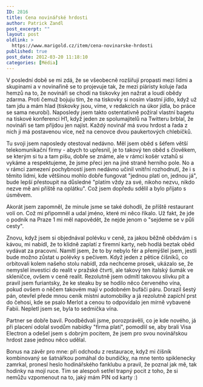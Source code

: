 ```yaml
---
ID: 2816
title: Cena novinářské hrdosti
author: Patrick Zandl
post_excerpt: ""
layout: post
oldlink: >
  https://www.marigold.cz/item/cena-novinarske-hrdosti
published: true
post_date: 2012-03-20 11:18:10
categories: [Média]
---
```

V poslední době se mi zdá, že se všeobecně rozšiřují propasti mezi lidmi a skupinami a v novinařině se to projevuje tak, že mezi píáristy koluje řada hemzů na to, že novináři se chodí na tiskovky jen nažrat a loudí obědy zdarma. Proti čemuž bojuju tím, že na tiskovky si nosím vlastní jídlo, když už tam jdu a mám hlad (tiskovky jsou, víme, v redakcích na úkor jídla, bo práce se sama neurobí). Naposledy jsem takto ostentativně požíral vlastní bagetu na tiskové konferenci H1, když jeden ze spolumajitelů na Twitteru brblal, že novináři se tam přijdou jen najíst. Každý novinář má svou hrdost a řada z nich ji má postavenou více, než na cenovce dvou paukertových chlebíčků. 

Tu svoji jsem naposledy otestoval nedávno. Měl jsem oběd s šéfem větší telekomunikační firmy - abych to upřesnil, je to takový ten oběd s člověkem, se kterým si tu a tam píšu, dobře se známe, ale v rámci košér vztahů si vykáme a respektujeme, že jsme přeci jen na jiné straně herního pole. No a v rámci zamezení pochybností jsem nedávno učinil vnitřní rozhodnutí,  že i s těmito lidmi, kde většinou mohlo dobře fungovat "jednou platí on, jednou já", bude lepší přestoupit na důsledné "platím vždy za své, nikoho nezvu, nikdo nezve mě ani příště na oplátku". Což jsem dopředu sdělil a bylo přijato s úsměvem. 

Akorát jsem zapomněl, že minule jsme se také dohodli, že příště restaurant volí on. Což mi připomněl a udal jméno, které mi něco říkalo. Už fakt, že jde o podnik na Praze 1 mi měl napovědět, že nejde jenom o "sejdeme se v půli cesty". 

Znovu, když jsem si objednával polévku v ceně, za jakou běžně obědvám i s kávou, mi nabídl, že to klidně zaplatí z firemní karty, neb hodlá beztak oběd vydávat za pracovní. Namítl jsem, že to by nebylo fér a přemýšlel jsem, jestli bude možno zůstat u polévky s pečivem. Když jeden z pětice číšníků, co orbitovali kolem našeho stolu nabídl, zda nechceme prosek, ukázalo se, že nemyslel investici do realit v pražské čtvrti, ale takový ten italský šumák ve skleničce, ovšem v ceně realit. Rezolutně jsem odmítl takovou slivku pít a pravil jsem furiantsky, že ke steaku by se hodilo něco červeného vína, pokud ovšem o něčem takovém mají v podobném bufáči páru. Dorazil šestý pán, otevřel přede mnou ceník místní automobilky a já rezolutně zapíchl prst do čehosi, kde se psalo Merlot a cenou to odpovídalo jen mírně vybavené Fabii. Nepletl jsem se, byla to sedmička vína. 

Partner se dobře bavil. Poodbědvali jsme, porozprávěli, co je kde nového, já při placení odolal svodům nabídky "firma platí", pomodlil se, aby brali Visa Electron a odešel jsem s dobrým pocitem, že jsem pro svou novinářskou hrdost zase jednou něco udělal. 

Bonus na závěr pro mne: při odchodu z restaurace, když mi číšník kombinovaný se šatnářkou pomáhal do bundičky, na mne tento spiklenecky zamrkal, pronesl heslo hodinářského fanklubu a pravil, že poznal jak mě, tak hodinky na mojí ruce. Tím se alespoň setřel trapný pocit z toho, že si nemůžu vzpomenout na to, jaký mám PIN od karty :)